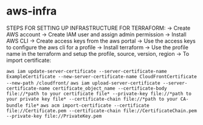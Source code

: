 # aws-infra


STEPS FOR SETTING UP INFRASTRUCTURE FOR TERRAFORM:
-> Create AWS account
-> Create IAM user and assign admin permission
-> Install AWS CLI
-> Create access keys from the aws portal
-> Use the access keys to configure the aws cli for a profile
-> Install terraform
-> Use the profile name in the terraform and setup the profile, source, version, region
-> To import certificate:

`aws iam update-server-certificate --server-certificate-name ExampleCertificate --new-server-certificate-name CloudFrontCertificate --new-path /cloudfront/`
`aws iam upload-server-certificate --server-certificate-name certificate_object_name --certificate-body file://*path to your certificate file* --private-key file://*path to your private key file* --certificate-chain file://*path to your CA-bundle file*`
`aws acm import-certificate --certificate file://Certificate.pem --certificate-chain file://CertificateChain.pem --private-key file://PrivateKey.pem`